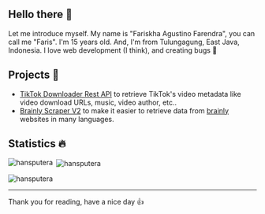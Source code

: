 ## Hello there 👋

Let me introduce myself. My name is "Fariskha Agustino Farendra", you can call me "Faris". I'm 15 years old. And, I'm from Tulungagung, East Java, Indonesia. I love web development (I think), and creating bugs 🐛

## Projects 🌟
- [TikTok Downloader Rest API](https://github.com/hansputera/tiktok-dl) to retrieve TikTok's video metadata like video download URLs, music, video author, etc..
- [Brainly Scraper V2](https://github.com/hansputera/brainly-scraper-languages) to make it easier to retrieve data from [brainly](https://brainly.com) websites in many languages. 

## Statistics 🔥

<p><img align="left" src="https://github-readme-stats.vercel.app/api/top-langs?username=hansputera&show_icons=true&locale=en&layout=compact&theme=dark" alt="hansputera" /></p>

<p>&nbsp;<img align="center" src="https://github-readme-stats.vercel.app/api?username=hansputera&show_icons=true&locale=en&theme=dark" alt="hansputera" /></p>

<p>&nbsp;<img align="left" src="https://github-readme-stats.vercel.app/api/wakatime?username=hansputera&layout=compact" alt="hansputera" /></p>

-------------------------

Thank you for reading, have a nice day 👍
